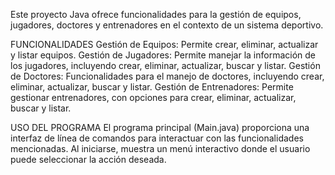 Este proyecto Java ofrece funcionalidades para la gestión de equipos, jugadores, doctores y entrenadores en el contexto de un sistema deportivo.

FUNCIONALIDADES
Gestión de Equipos: Permite crear, eliminar, actualizar y listar equipos.
Gestión de Jugadores: Permite manejar la información de los jugadores, incluyendo crear, eliminar, actualizar, buscar y listar.
Gestión de Doctores: Funcionalidades para el manejo de doctores, incluyendo crear, eliminar, actualizar, buscar y listar.
Gestión de Entrenadores: Permite gestionar entrenadores, con opciones para crear, eliminar, actualizar, buscar y listar.

USO DEL PROGRAMA
El programa principal (Main.java) proporciona una interfaz de línea de comandos para interactuar con las funcionalidades mencionadas. Al iniciarse, muestra un menú interactivo donde el usuario puede seleccionar la acción deseada.

